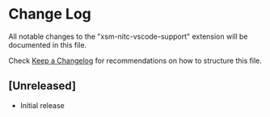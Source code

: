 # Change Log

All notable changes to the "xsm-nitc-vscode-support" extension will be documented in this file.

Check [Keep a Changelog](http://keepachangelog.com/) for recommendations on how to structure this file.

## [Unreleased]

- Initial release